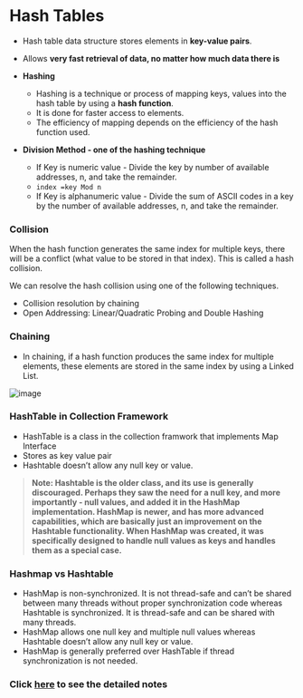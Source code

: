 # Hash Tables

- Hash table data structure stores elements in **key-value pairs**.
- Allows **very fast retrieval of data, no matter how much data there is**
- **Hashing**
  - Hashing is a technique or process of mapping keys, values into the hash table by using a **hash function**. 
  - It is done for faster access to elements. 
  - The efficiency of mapping depends on the efficiency of the hash function used. 

- **Division Method - one of the hashing technique**
  - If Key is numeric value - Divide the key by number of available addresses, n, and take the remainder. 
  - `index =key Mod n`
  - If Key is alphanumeric value - Divide the sum of ASCII codes in a key by the number of available addresses, n, and take the remainder.

### Collision

When the hash function generates the same index for multiple keys, there will be a conflict (what value to be stored in that index). This is called a hash collision.

We can resolve the hash collision using one of the following techniques.
- Collision resolution by chaining
- Open Addressing: Linear/Quadratic Probing and Double Hashing
 
### Chaining 

- In chaining, if a hash function produces the same index for multiple elements, these elements are stored in the same index by using a Linked List.

![image](https://user-images.githubusercontent.com/70228962/173190688-eb560861-d436-4ec3-ba3b-3e365de3f369.png)

### HashTable in Collection Framework

- HashTable is a class in the collection framwork that implements Map Interface
- Stores as key value pair
- Hashtable doesn’t allow any null key or value.

> **Note:  Hashtable is the older class, and its use is generally discouraged. Perhaps they saw the need for a null key, and more importantly - null values, and added it in the HashMap implementation.  HashMap is newer, and has more advanced capabilities, which are basically just an improvement on the Hashtable functionality. When HashMap was created, it was specifically designed to handle null values as keys and handles them as a special case.**

### Hashmap vs Hashtable 
- HashMap is non-synchronized. It is not thread-safe and can’t be shared between many threads without proper synchronization code whereas Hashtable is synchronized. It is thread-safe and can be shared with many threads.
- HashMap allows one null key and multiple null values whereas Hashtable doesn’t allow any null key or value.
- HashMap is generally preferred over HashTable if thread synchronization is not needed.

### Click [here](/HashTables.pdf) to see the detailed notes

